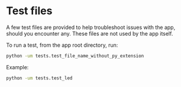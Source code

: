 # Test files

A few test files are provided to help troubleshoot issues with the app, should
you encounter any. These files are not used by the app itself.

To run a test, from the app root directory, run:

```bash
python -um tests.test_file_name_without_py_extension
```

Example:
```bash
python -um tests.test_led
```
